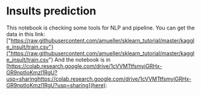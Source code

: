 # Insults prediction

This notebook is checking some tools for NLP and pipeline.
You can get the data in this link: ["https://raw.githubusercontent.com/amueller/sklearn_tutorial/master/kaggle_insult/train.csv"}("https://raw.githubusercontent.com/amueller/sklearn_tutorial/master/kaggle_insult/train.csv")
And the notebook is in [https://colab.research.google.com/drive/1cVVMTtfsmyiGRHx-GR9nptIoKmzl1RgU?usp=sharinghttps://colab.research.google.com/drive/1cVVMTtfsmyiGRHx-GR9nptIoKmzl1RgU?usp=sharing](here): 